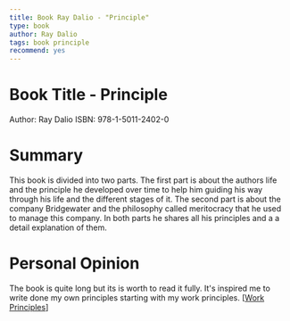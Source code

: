 ```yaml
---
title: Book Ray Dalio - "Principle"
type: book
author: Ray Dalio
tags: book principle
recommend: yes
---
```


# Book Title - Principle
Author: Ray Dalio
ISBN: 978-1-5011-2402-0

# Summary

This book is divided into two parts. The first part is about the authors life and the principle he developed over time to help him guiding his
way through his life and the different stages of it. The second part is about the company Bridgewater and the philosophy called meritocracy that
he used to manage this company. In both parts he shares all his principles and a a detail explanation of them.

# Personal Opinion

The book is quite long but its is worth to read it fully. It's inspired me to write done my own principles starting with my work principles.
[[Work Principles]]

[//begin]: # "Autogenerated link references for markdown compatibility"
[Work Principles]: ../principles/work-principles "Work Principle"
[//end]: # "Autogenerated link references"

